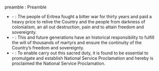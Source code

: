 preamble : Preamble

<ul>
			<li> - : The people of Eritrea fought a bitter war for thirty years and paid a heavy price to relive the Country and the people from darkness of colonialism, an all out destruction, pain and to attain freedom and sovereignty.<ul>
			</ul></li>			<li> - : This and future generations have an historical responsibility to fulfill the will of thousands of martyrs and ensure the continuity of the Country’s freedom and sovereignty.<ul>
			</ul></li>			<li> - : To enable carry out this sacred duty, it is found to be essential to promulgate and establish National Service Proclamation and hereby is proclaimed the National Service Proclamation. <ul>
			</ul></li></ul>